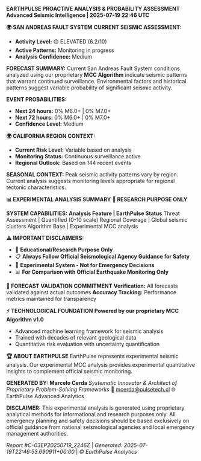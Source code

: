 **EARTHPULSE PROACTIVE ANALYSIS & PROBABILITY ASSESSMENT**
**Advanced Seismic Intelligence | 2025-07-19 22:46 UTC**

**🌍 SAN ANDREAS FAULT SYSTEM**
**CURRENT SEISMIC ASSESSMENT:**
* **Activity Level:** 🟡 ELEVATED (6.2/10)
* **Active Patterns:** Monitoring in progress
* **Analysis Confidence:** Medium

**FORECAST SUMMARY:** Current San Andreas Fault System conditions analyzed using our proprietary **MCC Algorithm** indicate seismic patterns that warrant continued surveillance. Environmental factors and historical patterns suggest variable probability of significant seismic activity.

**EVENT PROBABILITIES:**
* **Next 24 hours:** 0% M6.0+ | 0% M7.0+
* **Next 72 hours:** 0% M6.0+ | 0% M7.0+
* **Confidence Level:** Medium

**🌍 CALIFORNIA REGION CONTEXT:**
* **Current Risk Level:** Variable based on analysis
* **Monitoring Status:** Continuous surveillance active
* **Regional Outlook:** Based on 144 recent events

**SEASONAL CONTEXT:** Peak seismic activity patterns vary by region. Current analysis suggests monitoring levels appropriate for regional tectonic characteristics.

**📊 EXPERIMENTAL ANALYSIS SUMMARY**
**🔬 RESEARCH PURPOSE ONLY**

**SYSTEM CAPABILITIES:**
**Analysis Feature | EarthPulse Status**
Threat Assessment | Quantified (0-10 scale)
Regional Coverage | Global seismic clusters
Algorithm Base | Experimental MCC analysis

**⚠️ IMPORTANT DISCLAIMERS:**
* 🚨 **Educational/Research Purpose Only**
* 📋 **Always Follow Official Seismological Agency Guidance for Safety**
* 🔬 **Experimental System - Not for Emergency Decisions**
* 📊 **For Comparison with Official Earthquake Monitoring Only**

**🎯 FORECAST VALIDATION COMMITMENT**
**Verification:** All forecasts validated against actual outcomes
**Accuracy Tracking:** Performance metrics maintained for transparency

**⚡ TECHNOLOGICAL FOUNDATION**
**Powered by our proprietary MCC Algorithm v1.0**
* Advanced machine learning framework for seismic analysis
* Trained with decades of relevant geological data
* Quantitative risk evaluation with uncertainty quantification

**🏆 ABOUT EARTHPULSE**
EarthPulse represents experimental seismic analysis. Our experimental MCC analysis provides experimental quantitative insights to complement official seismic monitoring.

**GENERATED BY:** **Marcelo Cerda**
*Systematic Innovator & Architect of Proprietary Problem-Solving Frameworks*
📧 mcerda@pulsetech.cl
🌐 EarthPulse Advanced Analytics

**DISCLAIMER:** This experimental analysis is generated using proprietary analytical methods for informational and research purposes only. All emergency planning and safety decisions should be based exclusively on official guidance from national seismological agencies and local emergency management authorities.

*Report #C-03EP20250719_2246Z* | *Generated: 2025-07-19T22:46:53.690911+00:00* | *© EarthPulse Analytics*
